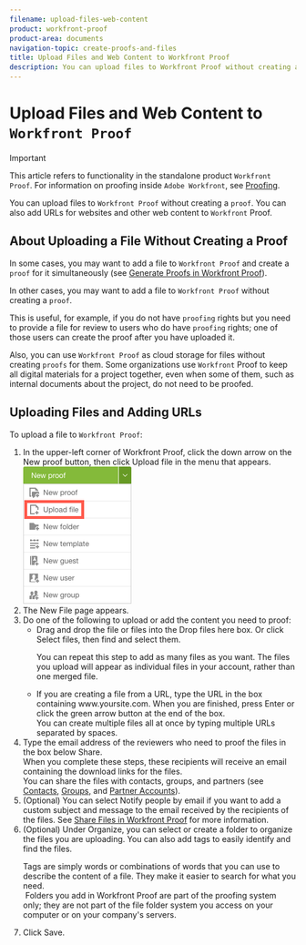 ```yaml
---
filename: upload-files-web-content
product: workfront-proof
product-area: documents
navigation-topic: create-proofs-and-files
title: Upload Files and Web Content to Workfront Proof
description: You can upload files to Workfront Proof without creating a proof. You can also add URLs for websites and other web content to Workfront Proof.
---
```


# Upload Files and Web Content to `Workfront Proof`

>[!IMPORTANT]
>
>This article refers to functionality in the standalone product `Workfront Proof`. For information on proofing inside `Adobe Workfront`, see [Proofing](../../../review-and-approve-work/proofing/proofing.md).

You can upload files to `Workfront Proof` without creating a `proof`. You can also add URLs for websites and other web content to `Workfront` Proof.

## About Uploading a File Without Creating a Proof

In some cases, you may want to add a file to `Workfront Proof` and create a `proof` for it simultaneously (see [Generate Proofs in Workfront Proof](../../../workfront-proof/wp-work-proofsfiles/create-proofs-and-files/generate-proofs.md)).

In other cases, you may want to add a file to `Workfront Proof` without creating a `proof`.

This is useful, for example, if you do not have `proofing` rights but you need to provide a file for review to users who do have `proofing` rights; one of those users can create the proof after you have uploaded it.

Also, you can use `Workfront Proof` as cloud storage for files without creating `proofs` for them. Some organizations use `Workfront` Proof to keep all digital materials for a project together, even when some of them, such as internal documents about the project, do not need to be proofed.

## Uploading Files and Adding URLs

To upload a file to `Workfront Proof`:

<ol> 
 <li value="1">In the upper-left corner of <span>Workfront Proof</span>, click the down arrow on the <span class="bold">New <span>proof</span></span> button, then click <span class="bold">Upload file</span> in the menu that appears.<br><img src="assets/new-proof-button-menu.png"></li> 
 <li value="2">The <span class="bold">New File</span> page appears.</li> 
 <li value="3">Do one of the following to upload or add the content you need to <span>proof</span>: 
  <ul> 
   <li>Drag and drop the file or files into the <span class="bold">Drop files here</span> box. Or&nbsp;click <span class="bold">Select files</span>, then find and&nbsp;select them. </li> 
   <p>You can repeat this step to add as many files as you want. The files you upload will appear as individual files in your account, rather than one merged file.</p> 
  </ul> 
  <ul> 
   <li>If you are creating a file from a URL, type the URL in the box containing&nbsp;<span class="bold">www.yoursite.com</span>. When you are finished,&nbsp;press <span class="bold">Enter</span> or click the green arrow button at the end of the box.<br>You can create multiple files all at once by typing multiple URLs separated by spaces.</li> 
  </ul></li> 
 <li value="4">Type the email address of the reviewers who need to <span>proof</span> the files in the box below <span class="bold">Share</span>.<br>When you complete these steps, these recipients will receive an email containing the download links for the files.<br>You can share the files with contacts, groups, and partners (see <a href="https://support.workfront.com/hc/en-us/sections/115000920808-Contacts">Contacts,</a>&nbsp;<a href="https://support.workfront.com/hc/en-us/sections/115000920828-Groups">Groups,</a>&nbsp;and <a href="https://support.workfront.com/hc/en-us/sections/115000912107-Partner-accounts">Partner Accounts</a>).&nbsp;</li> 
 <li value="5">(Optional) You can select <span class="bold">Notify people by email</span> if you want to add a custom subject and message to the email received by the recipients of the files.&nbsp;See <a href="../../../workfront-proof/wp-work-proofsfiles/share-proofs-and-files/share-files.md" class="MCXref xref" xrefformat="{para}">Share Files in Workfront Proof</a>&nbsp;for more information.</li> 
 <li value="6">(Optional) Under <span class="bold">Organize</span>, you can select or create a folder to organize the files you are uploading.&nbsp;You can also add tags to easily identify and find the files. </li> 
 <p>Tags are simply words&nbsp;or combinations of words that you can use to describe the content of a file. They make it easier to search for what you need.<br><note type="note">
   &nbsp;Folders you add in 
   <span>Workfront Proof</span> are part of the 
   <span>proofing</span> system only; they are not part of the file folder system you access on your computer or on your company's servers.&nbsp;
  </note></p> 
 <li value="7">Click <span class="bold">Save</span>.&nbsp;</li> 
</ol>

